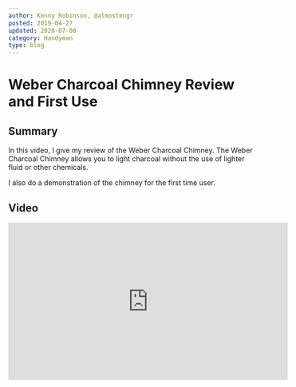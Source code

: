 ```yaml
---
author: Kenny Robinson, @almostengr
posted: 2019-04-27
updated: 2020-07-08
category: Handyman
type: blog
---
```


# Weber Charcoal Chimney Review and First Use

## Summary

In this video, I give my review of the Weber Charcoal Chimney. The Weber Charcoal Chimney allows you to light charcoal without the use of lighter fluid or other chemicals. 

I also do a demonstration of the chimney for the first time user. 

## Video 

<iframe width="560" height="315" src="https://www.youtube.com/embed/LYTWbMB--d4" frameborder="0" allow="accelerometer; autoplay; encrypted-media; gyroscope; picture-in-picture" allowfullscreen></iframe>
